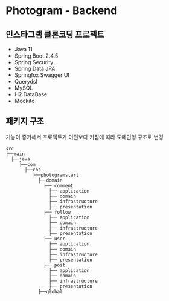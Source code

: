 # Photogram  - Backend

## 인스타그램 클론코딩 프로젝트 

- Java 11
- Spring Boot 2.4.5
- Spring Security
- Spring Data JPA
- Springfox Swagger UI
- Querydsl
- MySQL
- H2 DataBase
- Mockito


## 패키지 구조 

기능이 증가해서 프로젝트가 이전보다 커짐에 따라 도메인형 구조로 변경

```
src
├──main
  ├──java
     ├──com
       ├──cos
          ├──photogramstart
            ├──domain
              ├── comment
                ├── application
                ├── domain
                ├── infrastructure
                ├── presentation
              ├── follow
                ├── application
                ├── domain
                ├── infrastructure
                ├── presentation
              ├── user
                ├── application
                ├── domain
                ├── infrastructure
                ├── presentation
              ├── post
                ├── application
                ├── domain
                ├── infrastructure
                ├── presentation
            ├──global
        
```

